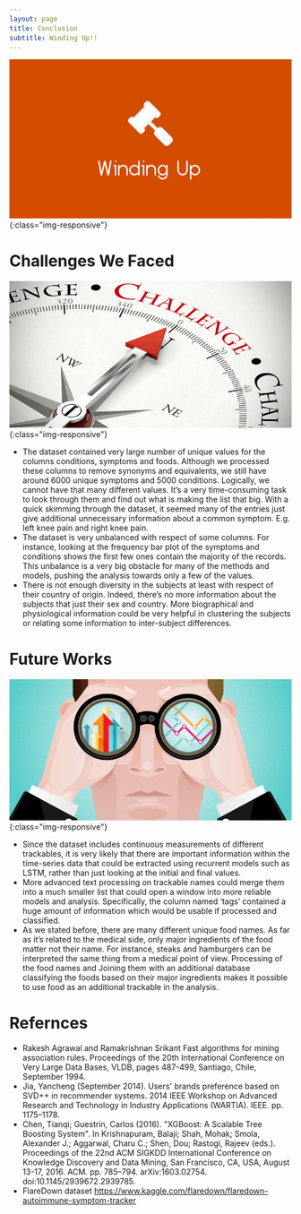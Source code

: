 ```yaml
---
layout: page
title: Conclusion
subtitle: Winding Up!!
---
```

![Winding Up](/img/data/winding_up.jpg){:class="img-responsive"}

# Challenges We Faced
![Winding Up](/img/data/Challenge.jpg){:class="img-responsive"}
* The dataset contained very large number of unique values for the columns conditions, symptoms and foods. Although we processed these columns to remove synonyms and equivalents, we still have around 6000 unique symptoms and 5000 conditions. Logically, we cannot have that many different values. It’s a very time-consuming task to look through them and find out what is making the list that big. With a quick skimming through the dataset, it seemed many of the entries just give additional unnecessary information about a common symptom. E.g. left knee pain and right knee pain.
* The dataset is very unbalanced with respect of some columns. For instance, looking at the frequency bar plot of the symptoms and conditions shows the first few ones contain the majority of the records. This unbalance is a very big obstacle for many of the methods and models, pushing the analysis towards only a few of the values.
* There is not enough diversity in the subjects at least with respect of their country of origin. Indeed, there’s no more information about the subjects that just their sex and country. More biographical and physiological information could be very helpful in clustering the subjects or relating some information to inter-subject differences.
  

# Future Works
![Winding Up](/img/data/future-of-work-remote.png){:class="img-responsive"}
* Since the dataset includes continuous measurements of different trackables, it is very likely that there are important information within the time-series data that could be extracted using recurrent models such as LSTM, rather than just looking at the initial and final values.
* More advanced text processing on trackable names could merge them into a much smaller list that could open a window into more reliable models and analysis. Specifically, the column named ‘tags’ contained a huge amount of information which would be usable if processed and classified.
* As we stated before, there are many different unique food names. As far as it’s related to the medical side, only major ingredients of the food matter not their name. For instance, steaks and hamburgers can be interpreted the same thing from a medical point of view. Processing of the food names and  Joining them with an additional database classifying the foods based on their major ingredients makes it possible to use food as an additional trackable in the analysis. 

# Refernces
*  Rakesh Agrawal and Ramakrishnan Srikant Fast algorithms for mining association rules. Proceedings of the 20th International Conference on Very Large Data Bases, VLDB, pages 487-499, Santiago, Chile, September 1994.
*  Jia, Yancheng (September 2014). Users' brands preference based on SVD++ in recommender systems. 2014 IEEE Workshop on Advanced Research and Technology in Industry Applications (WARTIA). IEEE. pp. 1175–1178. 
*  Chen, Tianqi; Guestrin, Carlos (2016). "XGBoost: A Scalable Tree Boosting System". In Krishnapuram, Balaji; Shah, Mohak; Smola, Alexander J.; Aggarwal, Charu C.; Shen, Dou; Rastogi, Rajeev (eds.). Proceedings of the 22nd ACM SIGKDD International Conference on Knowledge Discovery and Data Mining, San Francisco, CA, USA, August 13-17, 2016. ACM. pp. 785–794. arXiv:1603.02754. doi:10.1145/2939672.2939785.
*  FlareDown dataset https://www.kaggle.com/flaredown/flaredown-autoimmune-symptom-tracker
